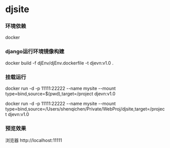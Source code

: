 # djsite

### 环境依赖
docker

### django运行环境镜像构建
docker build -f djEnv/djEnv.dockerfile -t djevn:v1.0 .

### 挂载运行
docker run -d -p 11111:22222 --name mysite --mount type=bind,source=$(pwd),target=/project djevn:v1.0


docker run -d -p 11111:22222 --name mysite --mount type=bind,source=/Users/shenqichen/Private/WebProj/djsite,target=/project djevn:v1.0


### 预览效果
浏览器 http://localhost:11111